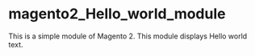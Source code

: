 # magento2_Hello_world_module
This is a simple module of Magento 2. This module displays Hello world text.
